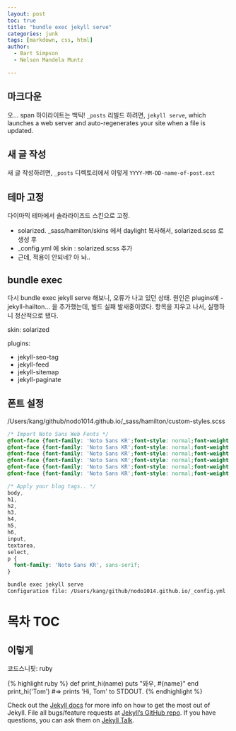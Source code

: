 ```yaml
---
layout: post
toc: true
title: "bundle exec jekyll serve"
categories: junk
tags: [markdown, css, html]
author:
  - Bart Simpson
  - Nelson Mandela Muntz

---
```

## 마크다운
오... span 하이라이트는 백틱! `_posts` 
리빌드 하려면, `jekyll serve`, which launches a web server and auto-regenerates your site when a file is updated.
## 새 글 작성
새 글 작성하려면, `_posts` 디렉토리에서 이렇게 `YYYY-MM-DD-name-of-post.ext`
## 테마 고정
다이마믹 테마에서 솔라라이즈드 스킨으로 고정.
*  solarized. _sass/hamilton/skins 에서 daylight 복사해서, solarized.scss 로 생성 후
* _config.yml 에 skin : solarized.scss 추가
* 근데, 적용이 안되네? 아 놔..
## bundle exec
다시 bundle exec jekyll serve 해보니, 오류가 나고 있던 상태. 원인은 plugins에 - jekyll-hailton... 을 추가했는데, 빌드 실패 발새중이였다. 항목을 지우고 나서, 실행하니 정산적으로 됐다.

  skin: solarized

plugins:
  - jekyll-seo-tag
  - jekyll-feed
  - jekyll-sitemap
  - jekyll-paginate


## 폰트 설정
/Users/kang/github/nodo1014.github.io/_sass/hamilton/custom-styles.scss
```css
/* Import Noto Sans Web Fonts */
@font-face {font-family: 'Noto Sans KR';font-style: normal;font-weight: 100; src: url(//fonts.gstatic.com/ea/notosanskr/v2/NotoSansKR-Thin.woff2) format('woff2'),url(//fonts.gstatic.com/ea/notosanskr/v2/NotoSansKR-Thin.woff) format('woff'),url(//fonts.gstatic.com/ea/notosanskr/v2/NotoSansKR-Thin.otf) format('opentype');}
@font-face {font-family: 'Noto Sans KR';font-style: normal;font-weight: 300;src: url(//fonts.gstatic.com/ea/notosanskr/v2/NotoSansKR-Light.woff2) format('woff2'),url(//fonts.gstatic.com/ea/notosanskr/v2/NotoSansKR-Light.woff) format('woff'),url(//fonts.gstatic.com/ea/notosanskr/v2/NotoSansKR-Light.otf) format('opentype');}
@font-face {font-family: 'Noto Sans KR';font-style: normal;font-weight: 400;src: url(//fonts.gstatic.com/ea/notosanskr/v2/NotoSansKR-Regular.woff2) format('woff2'),url(//fonts.gstatic.com/ea/notosanskr/v2/NotoSansKR-Regular.woff) format('woff'),url(//fonts.gstatic.com/ea/notosanskr/v2/NotoSansKR-Regular.otf) format('opentype');}
@font-face {font-family: 'Noto Sans KR';font-style: normal;font-weight: 500;src: url(//fonts.gstatic.com/ea/notosanskr/v2/NotoSansKR-Medium.woff2) format('woff2'),url(//fonts.gstatic.com/ea/notosanskr/v2/NotoSansKR-Medium.woff) format('woff'),url(//fonts.gstatic.com/ea/notosanskr/v2/NotoSansKR-Medium.otf) format('opentype');}
@font-face {font-family: 'Noto Sans KR';font-style: normal;font-weight: 700;src: url(//fonts.gstatic.com/ea/notosanskr/v2/NotoSansKR-Bold.woff2) format('woff2'),url(//fonts.gstatic.com/ea/notosanskr/v2/NotoSansKR-Bold.woff) format('woff'),url(//fonts.gstatic.com/ea/notosanskr/v2/NotoSansKR-Bold.otf) format('opentype');}
@font-face {font-family: 'Noto Sans KR';font-style: normal;font-weight: 900;src: url(//fonts.gstatic.com/ea/notosanskr/v2/NotoSansKR-Black.woff2) format('woff2'),url(//fonts.gstatic.com/ea/notosanskr/v2/NotoSansKR-Black.woff) format('woff'),url(//fonts.gstatic.com/ea/notosanskr/v2/NotoSansKR-Black.otf) format('opentype');}

/* Apply your blog tags.. */
body,
h1,
h2,
h3,
h4,
h5,
h6,
input,
textarea,
select,
p { 
  font-family: 'Noto Sans KR', sans-serif;
}

```
```bash
bundle exec jekyll serve
Configuration file: /Users/kang/github/nodo1014.github.io/_config.yml

```
# 목차 TOC
## 이렇게

코드스니핏: ruby

{% highlight ruby %}
def print_hi(name)
  puts "와우, #{name}"
end
print_hi('Tom')
#=> prints 'Hi, Tom' to STDOUT.
{% endhighlight %}

Check out the [Jekyll docs][jekyll-docs] for more info on how to get the most out of Jekyll. File all bugs/feature requests at [Jekyll’s GitHub repo][jekyll-gh]. If you have questions, you can ask them on [Jekyll Talk][jekyll-talk].

[jekyll-docs]: http://jekyllrb.com/docs/home
[jekyll-gh]:   https://github.com/jekyll/jekyll
[jekyll-talk]: https://talk.jekyllrb.com/
